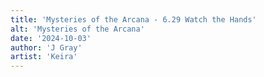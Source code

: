 ```yaml
---
title: 'Mysteries of the Arcana - 6.29 Watch the Hands'
alt: 'Mysteries of the Arcana'
date: '2024-10-03'
author: 'J Gray'
artist: 'Keira'
---
```

